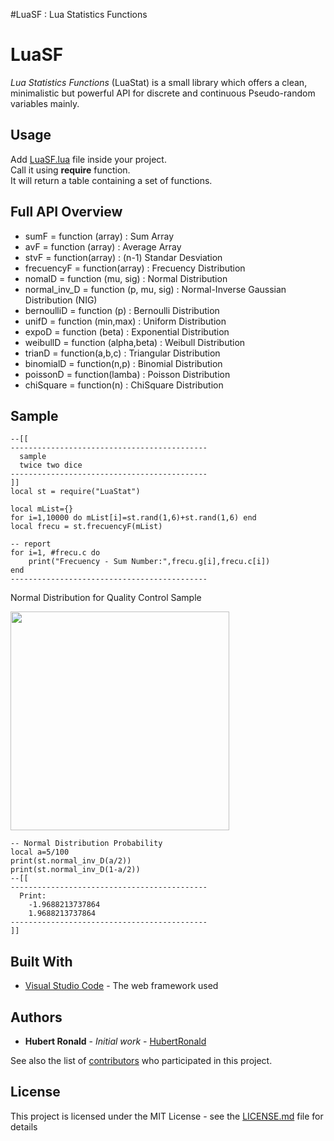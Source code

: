 #LuaSF : Lua Statistics Functions
# LuaSF
*Lua Statistics Functions* (LuaStat) is a small library which offers a clean, minimalistic but powerful API for discrete and continuous Pseudo-random variables mainly.

## Usage
Add [LuaSF.lua](https://github.com/HubertRonald/LuaSF/blob/master/LuaStat.lua) file inside your project.<br/>
Call it using __require__ function.</br>
It will return a table containing a set of functions.

## Full API Overview

* sumF = function (array)                 : Sum Array
* avF = function (array)                  : Average Array
* stvF = function(array)                  : (n-1) Standar Desviation
* frecuencyF = function(array)            : Frecuency Distribution
* nomalD = function (mu, sig)             : Normal Distribution
* normal_inv_D = function (p, mu, sig)    : Normal-Inverse Gaussian Distribution (NIG)
* bernoulliD = function (p)               : Bernoulli Distribution
* unifD = function (min,max)              : Uniform Distribution
* expoD = function (beta)                 : Exponential Distribution
* weibullD = function (alpha,beta)        : Weibull Distribution
* trianD = function(a,b,c)                : Triangular Distribution
* binomialD = function(n,p)               : Binomial Distribution
* poissonD = function(lamba)              : Poisson Distribution
* chiSquare = function(n)                 : ChiSquare Distribution

## Sample

```
--[[
--------------------------------------------
  sample
  twice two dice
--------------------------------------------
]]
local st = require("LuaStat")

local mList={}
for i=1,10000 do mList[i]=st.rand(1,6)+st.rand(1,6) end
local frecu = st.frecuencyF(mList)

-- report
for i=1, #frecu.c do
	print("Frecuency - Sum Number:",frecu.g[i],frecu.c[i])
end
--------------------------------------------
```
Normal Distribution for Quality Control Sample
<p align="left">
  <img src="https://cloud.githubusercontent.com/assets/7612715/24643414/6e2b2a3a-18d3-11e7-9edd-9eb54d7744ca.png" width="350"/>
</p>

```
-- Normal Distribution Probability
local a=5/100
print(st.normal_inv_D(a/2))
print(st.normal_inv_D(1-a/2))
--[[
--------------------------------------------
  Print:
 	-1.9688213737864
	1.9688213737864
--------------------------------------------
]]
```

## Built With

* [Visual Studio Code](https://code.visualstudio.com/) - The web framework used

## Authors

* **Hubert Ronald** - *Initial work* - [HubertRonald](https://github.com/HubertRonald)

See also the list of [contributors](https://github.com/HubertRonald/LuaSF/contributors) who participated in this project.

## License

This project is licensed under the MIT License - see the [LICENSE.md](LICENSE.md) file for details
